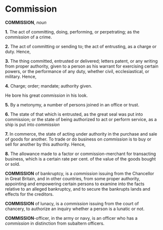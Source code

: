 # Commission

**COMMISSION**, _noun_

**1.** The act of committing, doing, performing, or perpetrating; as the _commission_ of a crime.

**2.** The act of committing or sending to; the act of entrusting, as a charge or duty. Hence,

**3.** The thing committed, entrusted or delivered; letters patent, or any writing from proper authority, given to a person as his warrant for exercising certain powers, or the performance of any duty, whether civil, ecclesiastical, or military. Hence,

**4.** Charge; order; mandate; authority given.

He bore his great _commission_ in his look.

**5.** By a metonymy, a number of persons joined in an office or trust.

**6.** The state of that which is entrusted, as the great seal was put into commission; or the state of being authorized to act or perform service, as a ship is put into _commission_

**7.** In commerce, the state of acting under authority in the purchase and sale of goods for another. To trade or do business on _commission_ is to buy or sell for another by this authority. Hence,

**8.** The allowance made to a factor or commission-merchant for transacting business, which is a certain rate per cent. of the value of the goods bought or sold.

**COMMISSION** of bankruptcy, is a _commission_ issuing from the Chancellor in Great Britain, and in other countries, from some proper authority, appointing and empowering certain persons to examine into the facts relative to an alleged bankruptcy, and to secure the bankrupts lands and effects for the creditors.

**COMMISSION** of lunacy, is a _commission_ issuing from the court of chancery, to authorize an inquiry whether a person is a lunatic or not.

**COMMISSION**\-officer, in the army or navy, is an officer who has a _commission_ in distinction from subaltern officers.